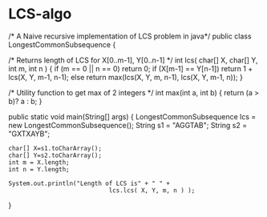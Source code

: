 # LCS-algo
/* A Naive recursive implementation of LCS problem in java*/
public class LongestCommonSubsequence
{

/* Returns length of LCS for X[0..m-1], Y[0..n-1] */
int lcs( char[] X, char[] Y, int m, int n )
{
	if (m == 0 || n == 0)
	return 0;
	if (X[m-1] == Y[n-1])
	return 1 + lcs(X, Y, m-1, n-1);
	else
	return max(lcs(X, Y, m, n-1), lcs(X, Y, m-1, n));
}

/* Utility function to get max of 2 integers */
int max(int a, int b)
{
	return (a > b)? a : b;
}

public static void main(String[] args)
{
	LongestCommonSubsequence lcs = new LongestCommonSubsequence();
	String s1 = "AGGTAB";
	String s2 = "GXTXAYB";

	char[] X=s1.toCharArray();
	char[] Y=s2.toCharArray();
	int m = X.length;
	int n = Y.length;

	System.out.println("Length of LCS is" + " " +
								lcs.lcs( X, Y, m, n ) );
}


